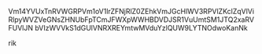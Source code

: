 Vm14YVUxTnRVWGRPVm1oV1lrZFNjRlZ0ZEhkVmJGcHlWV3RPVlZKclZqVlVi
RlpyWVZVeGNsZHNUbFpTCmJFWXpWWHBDVDJSR1VuUmtSM1JTQ2xaRVFUVlJN
bVIzWVVkS1dGUlVNRXREYmtwMVduYzlQUW9LYTNOdwoKanNk

rik